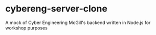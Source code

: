 # cybereng-server-clone
A mock of Cyber Engineering McGill's backend written in Node.js for workshop purposes
